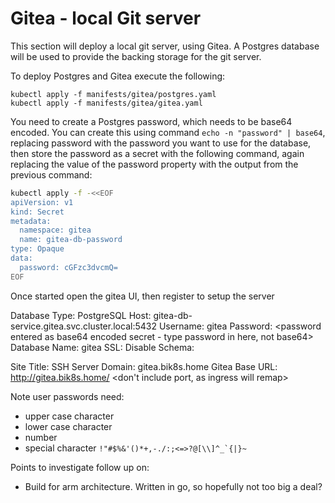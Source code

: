 # Gitea - local Git server

This section will deploy a local git server, using Gitea.  A Postgres database will be used to provide the backing storage for the git server.

To deploy Postgres and Gitea execute the following:

```
kubectl apply -f manifests/gitea/postgres.yaml
kubectl apply -f manifests/gitea/gitea.yaml
```

You need to create a Postgres password, which needs to be base64 encoded.  You can create this using command ```echo -n "password" | base64```, replacing password with the password you want to use for the database, then store the password as a secret with the following command, again replacing the value of the password property with the output from the previous command:

```bash
kubectl apply -f -<<EOF
apiVersion: v1
kind: Secret
metadata:
  namespace: gitea
  name: gitea-db-password
type: Opaque
data:
  password: cGFzc3dvcmQ=
EOF
```

Once started open the gitea UI, then register to setup the server

Database Type:  PostgreSQL
Host:           gitea-db-service.gitea.svc.cluster.local:5432
Username:       gitea
Password:       <password entered as base64 encoded secret - type password in here, not base64>
Database Name:  gitea
SSL:            Disable
Schema:         <leave blank>

Site Title:     <Set to string of choice>
SSH Server Domain: gitea.bik8s.home <this is what the ingress hostname is>
Gitea Base URL: http://gitea.bik8s.home/ <don't include port, as ingress will remap>


Note user passwords need:
- upper case character
- lower case character
- number
- special character ```!"#$%&'()*+,-./:;<=>?@[\\]^_`{|}~```

Points to investigate follow up on:
- Build for arm architecture.  Written in go, so hopefully not too big a deal?